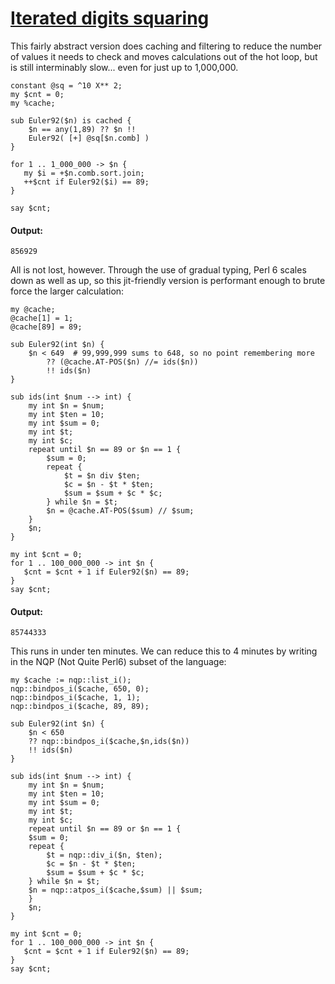 [1]: http://rosettacode.org/wiki/Iterated_digits_squaring

# [Iterated digits squaring][1]

This fairly abstract version does caching and filtering to reduce the number of values it needs to check and moves calculations out of the hot loop, but is still interminably slow... even for just up to 1,000,000.

```perl6
constant @sq = ^10 X** 2;
my $cnt = 0;
my %cache;
 
sub Euler92($n) is cached {
    $n == any(1,89) ?? $n !!
    Euler92( [+] @sq[$n.comb] )
}
 
for 1 .. 1_000_000 -> $n {
   my $i = +$n.comb.sort.join;
   ++$cnt if Euler92($i) == 89;
}
 
say $cnt;
```

#### Output:
```
856929
```


All is not lost, however. Through the use of gradual typing, Perl 6 scales down as well as up, so this jit-friendly version is performant enough to brute force the larger calculation:

```perl6
my @cache;
@cache[1] = 1;
@cache[89] = 89;
 
sub Euler92(int $n) {
    $n < 649  # 99,999,999 sums to 648, so no point remembering more
        ?? (@cache.AT-POS($n) //= ids($n))
        !! ids($n)
}
 
sub ids(int $num --> int) {
    my int $n = $num;
    my int $ten = 10;
    my int $sum = 0;
    my int $t;
    my int $c;
    repeat until $n == 89 or $n == 1 {
        $sum = 0;
        repeat {
            $t = $n div $ten;
            $c = $n - $t * $ten;
            $sum = $sum + $c * $c;
        } while $n = $t;
        $n = @cache.AT-POS($sum) // $sum;
    }
    $n;
}
 
my int $cnt = 0;
for 1 .. 100_000_000 -> int $n {
   $cnt = $cnt + 1 if Euler92($n) == 89;
}
say $cnt;
```

#### Output:
```
85744333
```


This runs in under ten minutes. We can reduce this to 4 minutes by writing in the NQP (Not Quite Perl6) subset of the language:

```perl6
my $cache := nqp::list_i();
nqp::bindpos_i($cache, 650, 0);
nqp::bindpos_i($cache, 1, 1);
nqp::bindpos_i($cache, 89, 89);
 
sub Euler92(int $n) {
    $n < 650
	?? nqp::bindpos_i($cache,$n,ids($n))
	!! ids($n)
}
 
sub ids(int $num --> int) {
    my int $n = $num;
    my int $ten = 10;
    my int $sum = 0;
    my int $t;
    my int $c;
    repeat until $n == 89 or $n == 1 {
	$sum = 0;
	repeat {
	    $t = nqp::div_i($n, $ten);
	    $c = $n - $t * $ten;
	    $sum = $sum + $c * $c;
	} while $n = $t;
	$n = nqp::atpos_i($cache,$sum) || $sum;
    }
    $n;
}
 
my int $cnt = 0;
for 1 .. 100_000_000 -> int $n {
   $cnt = $cnt + 1 if Euler92($n) == 89;
}
say $cnt;
```